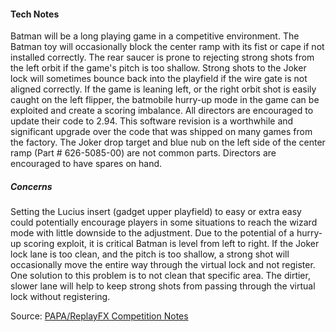 #### Tech Notes
            
Batman will be a long playing game in a competitive environment. The Batman toy will occasionally block the center ramp with its fist or cape if not installed correctly. The rear saucer is prone to rejecting strong shots from the left orbit if the game's pitch is too shallow. Strong shots to the Joker lock will sometimes bounce back into the playfield if the wire gate is not aligned correctly. If the game is leaning left, or the right orbit shot is easily caught on the left flipper, the batmobile hurry-up mode in the game can be exploited and create a scoring imbalance. All directors are encouraged to update their code to 2.94. This software revision is a worthwhile and significant upgrade over the code that was shipped on many games from the factory. The Joker drop target and blue nub on the left side of the center ramp (Part # 626-5085-00) are not common parts. Directors are encouraged to have spares on hand.

##### Concerns
Setting the Lucius insert (gadget upper playfield) to easy or extra easy could potentially encourage players in some situations to reach the wizard mode with little downside to the adjustment. Due to the potential of a hurry-up scoring exploit, it is critical Batman is level from left to right. If the Joker lock lane is too clean, and the pitch is too shallow, a strong shot will occasionally move the entire way through the virtual lock and not register. One solution to this problem is to not clean that specific area. The dirtier, slower lane will help to keep strong shots from passing through the virtual lock without registering.

Source: [PAPA/ReplayFX Competition Notes](https://replayfoundation.org/papa/learning-center/director-guide/game-notes/#GameNotes)
